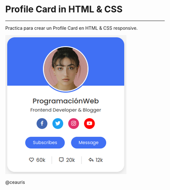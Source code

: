 # Profile Card in HTML & CSS
***
Practica para crear un Profile Card en HTML & CSS responsive.

![Profile Card](assets/card01.png)

@ceauris